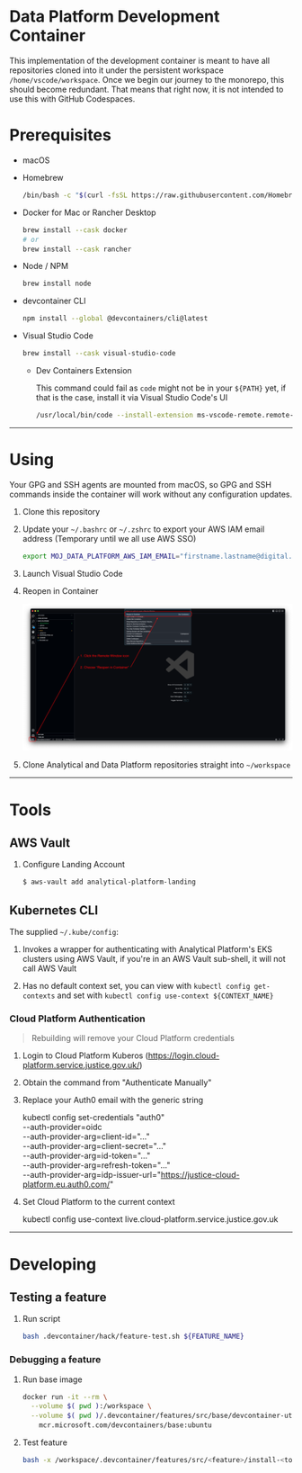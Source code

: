 # Data Platform Development Container

This implementation of the development container is meant to have all repositories cloned into it under the persistent workspace `/home/vscode/workspace`. Once we begin our journey to the monorepo, this should become redundant. That means that right now, it is not intended to use this with GitHub Codespaces.

# Prerequisites

- macOS

- Homebrew

  ```bash
  /bin/bash -c "$(curl -fsSL https://raw.githubusercontent.com/Homebrew/install/HEAD/install.sh)"
  ```

- Docker for Mac or Rancher Desktop

  ```bash
  brew install --cask docker
  # or
  brew install --cask rancher
  ```

- Node / NPM

  ```bash
  brew install node
  ```

- devcontainer CLI

  ```bash
  npm install --global @devcontainers/cli@latest
  ```

- Visual Studio Code

  ```bash
  brew install --cask visual-studio-code
  ```

  - Dev Containers Extension

    This command could fail as `code` might not be in your `${PATH}` yet, if that is the case, install it via Visual Studio Code's UI

    ```bash
    /usr/local/bin/code --install-extension ms-vscode-remote.remote-containers
    ```

---

# Using

Your GPG and SSH agents are mounted from macOS, so GPG and SSH commands inside the container will work without any configuration updates.

1. Clone this repository

1. Update your `~/.bashrc` or `~/.zshrc` to export your AWS IAM email address (Temporary until we all use AWS SSO)

   ```bash
   export MOJ_DATA_PLATFORM_AWS_IAM_EMAIL="firstname.lastname@digital.justice.gov.uk"
   ```

1. Launch Visual Studio Code

1. Reopen in Container

   ![image info](./img/vscode-devcontainer-ui.png)

1. Clone Analytical and Data Platform repositories straight into `~/workspace`

---

# Tools

## AWS Vault

1. Configure Landing Account

   ```bash
   $ aws-vault add analytical-platform-landing
   ```

## Kubernetes CLI

The supplied `~/.kube/config`:

1. Invokes a wrapper for authenticating with Analytical Platform's EKS clusters using AWS Vault, if you're in an AWS Vault sub-shell, it will not call AWS Vault

1. Has no default context set, you can view with `kubectl config get-contexts` and set with `kubectl config use-context ${CONTEXT_NAME}`

### Cloud Platform Authentication

> Rebuilding will remove your Cloud Platform credentials

1. Login to Cloud Platform Kuberos (https://login.cloud-platform.service.justice.gov.uk/)

1. Obtain the command from "Authenticate Manually"

1. Replace your Auth0 email with the generic string

   kubectl config set-credentials "auth0" \
    --auth-provider=oidc \
    --auth-provider-arg=client-id="..." \
    --auth-provider-arg=client-secret="..." \
    --auth-provider-arg=id-token="..." \
    --auth-provider-arg=refresh-token="..." \
    --auth-provider-arg=idp-issuer-url="https://justice-cloud-platform.eu.auth0.com/"

1. Set Cloud Platform to the current context

   kubectl config use-context live.cloud-platform.service.justice.gov.uk

---

# Developing

## Testing a feature

1. Run script

   ```bash
   bash .devcontainer/hack/feature-test.sh ${FEATURE_NAME}
   ```

### Debugging a feature

1. Run base image

   ```bash
   docker run -it --rm \
     --volume $( pwd ):/workspace \
     --volume $( pwd )/.devcontainer/features/src/base/devcontainer-utils:/usr/local/bin/devcontainer-utils \
       mcr.microsoft.com/devcontainers/base:ubuntu
   ```

1. Test feature

   ```bash
   bash -x /workspace/.devcontainer/features/src/<feature>/install-<tool>.sh
   ```
